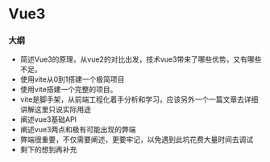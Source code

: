 # Vue3

### 大纲
- 简述Vue3的原理，从vue2的对比出发，技术vue3带来了哪些优势，又有哪些不足。
- 使用vite从0到1搭建一个极简项目
- 使用vite搭建一个完整的项目。
- vite是脚手架，从前端工程化着手分析和学习，应该另外一个一篇文章去详细讲解这里只说实际用途
- 阐述vue3基础API
- 阐述vue3两点和极有可能出现的弊端
- 弊端很重要，不仅需要阐述，更要牢记，以免遇到此坑花费大量时间去调试
- 剩下的想到再补充

